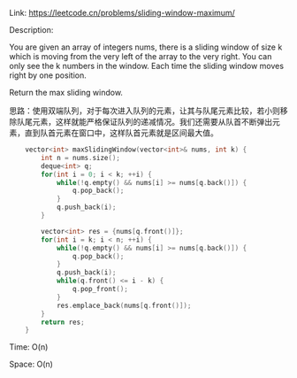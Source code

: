 Link: https://leetcode.cn/problems/sliding-window-maximum/

Description:

You are given an array of integers nums, there is a sliding window of size k which is moving from the very left of the array to the very right. You can only see the k numbers in the window. Each time the sliding window moves right by one position.

Return the max sliding window.

思路：使用双端队列，对于每次进入队列的元素，让其与队尾元素比较，若小则移除队尾元素，这样就能严格保证队列的递减情况。我们还需要从队首不断弹出元素，直到队首元素在窗口中，这样队首元素就是区间最大值。

```c++
    vector<int> maxSlidingWindow(vector<int>& nums, int k) {
        int n = nums.size();
        deque<int> q;
        for(int i = 0; i < k; ++i) {
            while(!q.empty() && nums[i] >= nums[q.back()]) {
                q.pop_back();
            }
            q.push_back(i);
        }

        vector<int> res = {nums[q.front()]};
        for(int i = k; i < n; ++i) {
            while(!q.empty() && nums[i] >= nums[q.back()]) {
                q.pop_back();
            }
            q.push_back(i);
            while(q.front() <= i - k) {
                q.pop_front();
            }
            res.emplace_back(nums[q.front()]);
        }
        return res;
    }
```

Time: O(n)

Space: O(n)
